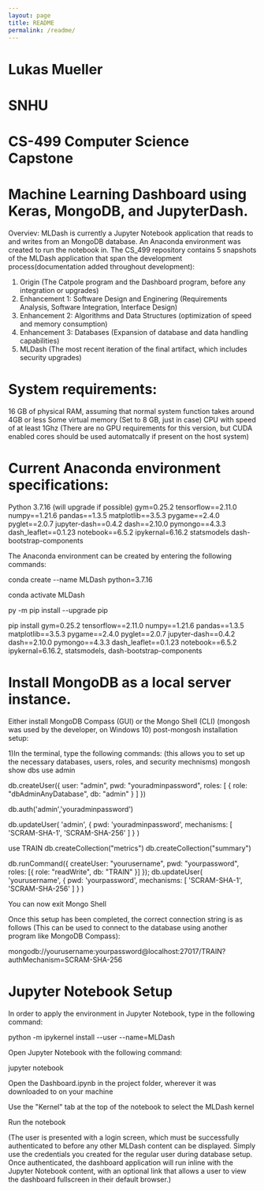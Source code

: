 ```yaml
---
layout: page
title: README
permalink: /readme/
---
```


# Lukas Mueller
# SNHU
# CS-499 Computer Science Capstone 
# Machine Learning Dashboard using Keras, MongoDB, and JupyterDash. 

Overviev: MLDash is currently a Jupyter Notebook application that reads to and writes from an MongoDB database. 
An Anaconda environment was created to run the notebook in. The CS_499 repository contains 5 snapshots of the MLDash
application that span the development process(documentation added throughout development):

1) Origin (The Catpole program and the Dashboard program, before any integration or upgrades)
2) Enhancement 1: Software Design and Enginering (Requirements Analysis, Software Integration, Interface Design)
3) Enhancement 2: Algorithms and Data Structures (optimization of speed and memory consumption)
4) Enhancement 3: Databases (Expansion of database and data handling capabilities)
5) MLDash (The most recent iteration of the final artifact, which includes security upgrades)



# System requirements:

16 GB of physical RAM, assuming that normal system function takes around 4GB or less
Some virtual memory (Set to 8 GB, just in case)
CPU with speed of at least 1Ghz 
(There are no GPU requirements for this version, but CUDA enabled cores should be used automatcally if present on the host system)


# Current Anaconda environment specifications:

Python 3.7.16 (will upgrade if possible)
gym=0.25.2
tensorflow==2.11.0
numpy==1.21.6
pandas==1.3.5
matplotlib==3.5.3
pygame==2.4.0
pyglet==2.0.7
jupyter-dash==0.4.2
dash==2.10.0
pymongo==4.3.3
dash_leaflet==0.1.23
notebook==6.5.2
ipykernal=6.16.2
statsmodels
dash-bootstrap-components

The Anaconda environment can be created by entering the following commands:

conda create --name MLDash python=3.7.16

conda activate MLDash

py -m pip install --upgrade pip

pip install gym=0.25.2 tensorflow==2.11.0 numpy==1.21.6 pandas==1.3.5 matplotlib==3.5.3 pygame==2.4.0 pyglet==2.0.7 jupyter-dash==0.4.2 dash==2.10.0 pymongo==4.3.3 dash_leaflet==0.1.23 notebook==6.5.2 ipykernal=6.16.2, statsmodels, dash-bootstrap-components


# Install MongoDB as a local server instance. 

Either install MongoDB Compass (GUI) or the Mongo Shell (CLI) (mongosh was used by the developer, on Windows 10)
post-mongosh installation setup:

1)In the terminal, type the following commands:
(this allows you to set up the necessary databases, users, roles, and security mechnisms)
mongosh
show dbs
use admin

db.createUser({
  user: "admin",
  pwd: "youradminpassword",
  roles: [ { role: "dbAdminAnyDatabase", db: "admin" } ]
})

db.auth('admin','youradminpassword')

db.updateUser(
  'admin',
  {
    pwd: 'youradminpassword',
    mechanisms: [ 'SCRAM-SHA-1', 'SCRAM-SHA-256' ] 
 }
)

use TRAIN
db.createCollection("metrics")
db.createCollection("summary")

db.runCommand({ 
  createUser: "yourusername",
  pwd: "yourpassword",
  roles: [{ role: "readWrite", db: "TRAIN" }]
});
db.updateUser(
  'yourusername',
  {
    pwd: 'yourpassword',
    mechanisms: [ 'SCRAM-SHA-1', 'SCRAM-SHA-256' ] 
 }
)

You can now exit Mongo Shell

Once this setup has been completed, the correct connection string is as follows
(This can be used to connect to the database using another program like MongoDB Compass):

mongodb://yourusername:yourpassword@localhost:27017/TRAIN?authMechanism=SCRAM-SHA-256


# Jupyter Notebook Setup

In order to apply the environment in Jupyter Notebook, type in the following command:

python -m ipykernel install --user --name=MLDash


Open Jupyter Notebook with the following command:

jupyter notebook


Open the Dashboard.ipynb in the project folder, wherever it was downloaded to on your machine


Use the "Kernel" tab at the top of the notebook to select the MLDash kernel


Run the notebook

(The user is presented with a login screen, which must be successfully authenticated to before any other MLDash content can be displayed. Simply use the credentials you created for the regular user during database setup. Once authenticated, the dashboard application will run inline with the Jupyter Notebook content, with an optional link that allows a user to view the dashboard fullscreen in their default browser.)
